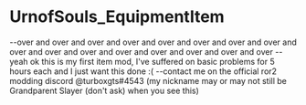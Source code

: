 # UrnofSouls_EquipmentItem
--over and over and over and over and over and over and over and over and over and over and over and over and over and over and over and over --yeah ok this is my first item mod, I've suffered on basic problems for 5 hours each and I just want this done :( --contact me on the official ror2 modding discord @turboxgts#4543 (my nickname may or may not still be Grandparent Slayer (don't ask) when you see this)
